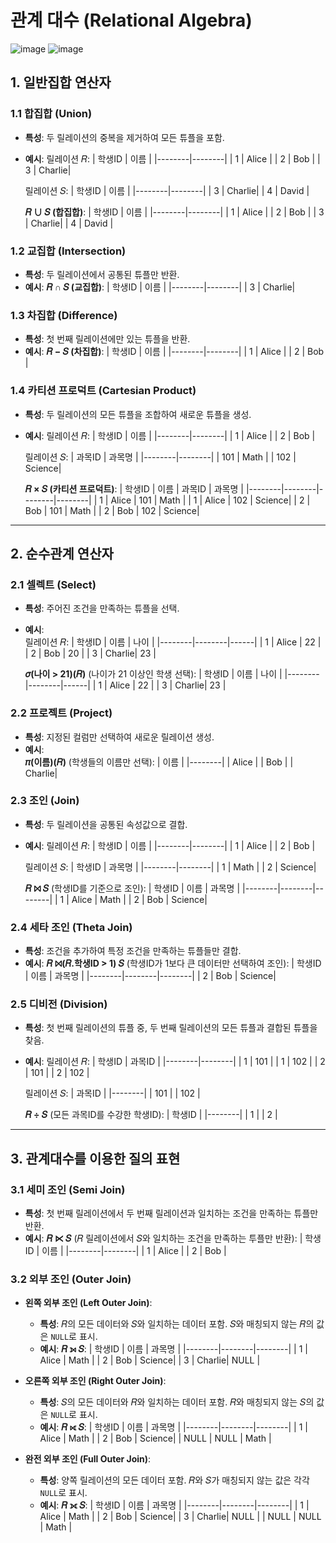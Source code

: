 # 관계 대수 (Relational Algebra)
![image](https://github.com/user-attachments/assets/68e605cb-80d3-47e9-ac1e-8cda18750fde)
![image](https://github.com/user-attachments/assets/b8dc907e-14b9-4014-a5bd-101d4c104f20)

## 1. 일반집합 연산자

### 1.1 합집합 (Union)
- **특성**: 두 릴레이션의 중복을 제거하여 모든 튜플을 포함.
- **예시**:
  릴레이션 𝑅:
  | 학생ID | 이름   |
  |--------|--------|
  | 1      | Alice  |
  | 2      | Bob    |
  | 3      | Charlie|

  릴레이션 𝑆:
  | 학생ID | 이름   |
  |--------|--------|
  | 3      | Charlie|
  | 4      | David  |

  **𝑅 ∪ 𝑆 (합집합)**:
  | 학생ID | 이름   |
  |--------|--------|
  | 1      | Alice  |
  | 2      | Bob    |
  | 3      | Charlie|
  | 4      | David  |

### 1.2 교집합 (Intersection)
- **특성**: 두 릴레이션에서 공통된 튜플만 반환.
- **예시**:
  **𝑅 ∩ 𝑆 (교집합)**:
  | 학생ID | 이름   |
  |--------|--------|
  | 3      | Charlie|

### 1.3 차집합 (Difference)
- **특성**: 첫 번째 릴레이션에만 있는 튜플을 반환.
- **예시**:
  **𝑅 − 𝑆 (차집합)**:
  | 학생ID | 이름   |
  |--------|--------|
  | 1      | Alice  |
  | 2      | Bob    |

### 1.4 카티션 프로덕트 (Cartesian Product)
- **특성**: 두 릴레이션의 모든 튜플을 조합하여 새로운 튜플을 생성.
- **예시**:
  릴레이션 𝑅:
  | 학생ID | 이름   |
  |--------|--------|
  | 1      | Alice  |
  | 2      | Bob    |

  릴레이션 𝑆:
  | 과목ID | 과목명  |
  |--------|--------|
  | 101    | Math   |
  | 102    | Science|

  **𝑅 × 𝑆 (카티션 프로덕트)**:
  | 학생ID | 이름   | 과목ID | 과목명  |
  |--------|--------|--------|--------|
  | 1      | Alice  | 101    | Math   |
  | 1      | Alice  | 102    | Science|
  | 2      | Bob    | 101    | Math   |
  | 2      | Bob    | 102    | Science|

---

## 2. 순수관계 연산자

### 2.1 셀렉트 (Select)
- **특성**: 주어진 조건을 만족하는 튜플을 선택.
- **예시**:      
  릴레이션 𝑅:
  | 학생ID | 이름   | 나이 |
  |--------|--------|------|
  | 1      | Alice  | 22   |
  | 2      | Bob    | 20   |
  | 3      | Charlie| 23   |

  **𝜎(나이 > 21)(𝑅)** (나이가 21 이상인 학생 선택):
  | 학생ID | 이름   | 나이 |
  |--------|--------|------|
  | 1      | Alice  | 22   |
  | 3      | Charlie| 23   |

### 2.2 프로젝트 (Project)
- **특성**: 지정된 컬럼만 선택하여 새로운 릴레이션 생성.
- **예시**:      
  **𝜋(이름)(𝑅)** (학생들의 이름만 선택):
  | 이름   |
  |--------|
  | Alice  |
  | Bob    |
  | Charlie|

### 2.3 조인 (Join)
- **특성**: 두 릴레이션을 공통된 속성값으로 결합.
- **예시**:
  릴레이션 𝑅:
  | 학생ID | 이름   |
  |--------|--------|
  | 1      | Alice  |
  | 2      | Bob    |

  릴레이션 𝑆:
  | 학생ID | 과목명  |
  |--------|--------|
  | 1      | Math   |
  | 2      | Science|

  **𝑅 ⨝ 𝑆** (학생ID를 기준으로 조인):
  | 학생ID | 이름   | 과목명  |
  |--------|--------|--------|
  | 1      | Alice  | Math   |
  | 2      | Bob    | Science|

### 2.4 세타 조인 (Theta Join)
- **특성**: 조건을 추가하여 특정 조건을 만족하는 튜플들만 결합.
- **예시**:
  **𝑅 ⨝(𝑅.학생ID > 1) 𝑆** (학생ID가 1보다 큰 데이터만 선택하여 조인):
  | 학생ID | 이름   | 과목명  |
  |--------|--------|--------|
  | 2      | Bob    | Science|

### 2.5 디비전 (Division)
- **특성**: 첫 번째 릴레이션의 튜플 중, 두 번째 릴레이션의 모든 튜플과 결합된 튜플을 찾음.
- **예시**:
  릴레이션 𝑅:
  | 학생ID | 과목ID |
  |--------|--------|
  | 1      | 101    |
  | 1      | 102    |
  | 2      | 101    |
  | 2      | 102    |

  릴레이션 𝑆:
  | 과목ID |
  |--------|
  | 101    |
  | 102    |

  **𝑅 ÷ 𝑆** (모든 과목ID를 수강한 학생ID):
  | 학생ID |
  |--------|
  | 1      |
  | 2      |

---

## 3. 관계대수를 이용한 질의 표현

### 3.1 세미 조인 (Semi Join)
- **특성**: 첫 번째 릴레이션에서 두 번째 릴레이션과 일치하는 조건을 만족하는 튜플만 반환.
- **예시**:
  **𝑅 ⋉ 𝑆** (𝑅 릴레이션에서 𝑆와 일치하는 조건을 만족하는 투플만 반환):
  | 학생ID | 이름   |
  |--------|--------|
  | 1      | Alice  |
  | 2      | Bob    |

### 3.2 외부 조인 (Outer Join)

- **왼쪽 외부 조인 (Left Outer Join)**:
  - **특성**: 𝑅의 모든 데이터와 𝑆와 일치하는 데이터 포함. 𝑆와 매칭되지 않는 𝑅의 값은 `NULL`로 표시.
  - **예시**:
    **𝑅 ⟕ 𝑆**:
    | 학생ID | 이름   | 과목명  |
    |--------|--------|--------|
    | 1      | Alice  | Math   |
    | 2      | Bob    | Science|
    | 3      | Charlie| NULL   |

- **오른쪽 외부 조인 (Right Outer Join)**:
  - **특성**: 𝑆의 모든 데이터와 𝑅와 일치하는 데이터 포함. 𝑅와 매칭되지 않는 𝑆의 값은 `NULL`로 표시.
  - **예시**:
    **𝑅 ⟖ 𝑆**:
    | 학생ID | 이름   | 과목명  |
    |--------|--------|--------|
    | 1      | Alice  | Math   |
    | 2      | Bob    | Science|
    | NULL   | NULL   | Math   |

- **완전 외부 조인 (Full Outer Join)**:
  - **특성**: 양쪽 릴레이션의 모든 데이터 포함. 𝑅와 𝑆가 매칭되지 않는 값은 각각 `NULL`로 표시.
  - **예시**:
    **𝑅 ⟗ 𝑆**:
    | 학생ID | 이름   | 과목명  |
    |--------|--------|--------|
    | 1      | Alice  | Math   |
    | 2      | Bob    | Science|
    | 3      | Charlie| NULL   |
    | NULL   | NULL   | Math   |
